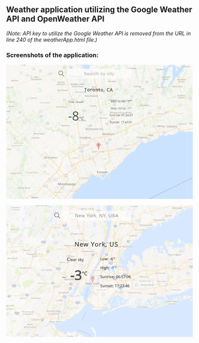## Weather application utilizing the Google Weather API and OpenWeather API 

*(Note: API key to utilize the Google Weather API is removed from the URL in line 240 of the weatherApp.html file.)*


### Screenshots of the application:

![UI Screenshot 1](/images/ui_screenshot_1.PNG?raw=true "Landing Viewe")

![UI Screenshot 2](/images/ui_screenshot_2.PNG?raw=true)
